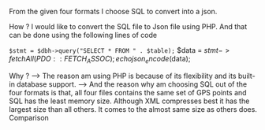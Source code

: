 From the given four formats I choose SQL to convert into a json.

How ?
I would like to convert the SQL file to Json file using PHP. And that can be done using the following lines of code

```$stmt = $dbh->query("SELECT * FROM " . $table);```
$data = $stmt->fetchAll(PDO::FETCH_ASSOC);
echo json_encode($data);

Why ?
--> The reason am using PHP is because of its flexibility and its built-in database support.
--> And the reason why am choosing SQL out of the four formats is that, all four files contains the same set of GPS points and SQL has the least memory size. Although XML compresses best it has the largest size than all others. It comes to the almost same size as others does.
Comparison
